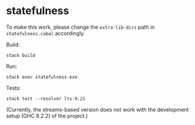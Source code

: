 # statefulness

To make this work, please change the `extra-lib-dirs` path in `statefulness.cabal` accordingly.

Build:
```
stack build
```

Run:
```
stack exec statefulness-exe
```

Tests:
```
stack test --resolver lts-9.21
```
(Currently, the streams-based version does not work with the development setup (GHC 8.2.2) of the project.)

